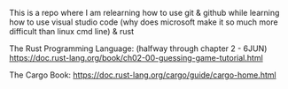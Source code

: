 This is a repo where I am relearning how to use git & github while learning how to use visual studio code (why does microsoft make it so much more difficult than linux cmd line) & rust 

The Rust Programming Language: (halfway through chapter 2 - 6JUN)
https://doc.rust-lang.org/book/ch02-00-guessing-game-tutorial.html

The Cargo Book:
https://doc.rust-lang.org/cargo/guide/cargo-home.html
